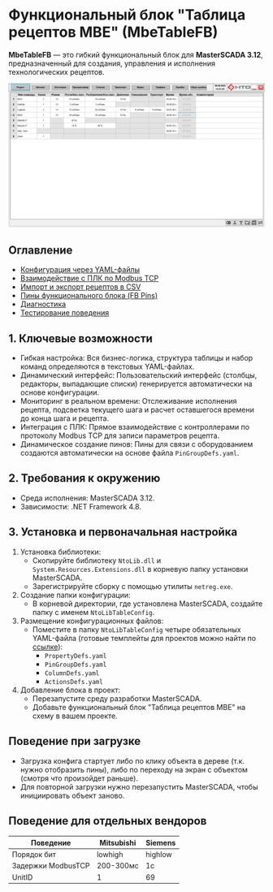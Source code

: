 ﻿# Функциональный блок "Таблица рецептов MBE" (MbeTableFB)

**MbeTableFB** — это гибкий функциональный блок для **MasterSCADA 3.12**, предназначенный для создания, управления и исполнения технологических рецептов.

![MbeTableFB](MbeTableFB.png)

## Оглавление

- [Конфигурация через YAML-файлы](./ModuleConfig/readme.md)
- [Взаимодействие с ПЛК по Modbus TCP](./ServiceModbusTCP/readme.md)
- [Импорт и экспорт рецептов в CSV](./ServiceCsv/readme.md)
- [Пины функционального блока (FB Pins)](./ModuleInfrastructure/readme.md)
- [Диагностика](./ServiceLogger/readme.md)
- [Тестирование поведения](../../../NtoLib.Test/readme.md)

## 1. Ключевые возможности

- Гибкая настройка: Вся бизнес-логика, структура таблицы и набор команд определяются в текстовых YAML-файлах.
- Динамический интерфейс: Пользовательский интерфейс (столбцы, редакторы, выпадающие списки) генерируется автоматически на основе конфигурации.
- Мониторинг в реальном времени: Отслеживание исполнения рецепта, подсветка текущего шага и расчет оставшегося времени до конца шага и рецепта.
- Интеграция с ПЛК: Прямое взаимодействие с контроллерами по протоколу Modbus TCP для записи параметров рецепта.
- Динамическое создание пинов: Пины для связи с оборудованием создаются автоматически на основе файла `PinGroupDefs.yaml`.

## 2. Требования к окружению

- Среда исполнения: MasterSCADA 3.12.
- Зависимости: .NET Framework 4.8.

## 3. Установка и первоначальная настройка

1. Установка библиотеки:
    - Скопируйте библиотеку `NtoLib.dll` и `System.Resources.Extensions.dll` в корневую папку установки MasterSCADA.
    - Зарегистрируйте сборку с помощью утилиты `netreg.exe`.
2. Создание папки конфигурации:
    - В корневой директории, где установлена MasterSCADA, создайте папку с именем `NtoLibTableConfig`.
3. Размещение конфигурационных файлов:
    - Поместите в папку `NtoLibTableConfig` четыре обязательных YAML-файла (готовые темплейты для проектов можно найти по [ссылке](https://github.com/Semiteq/NtoLib/tree/master/NtoLib/Recipes/MbeTable/YamlTemplates)):
        - `PropertyDefs.yaml`
        - `PinGroupDefs.yaml`
        - `ColumnDefs.yaml`
        - `ActionsDefs.yaml`
4. Добавление блока в проект:
    - Перезапустите среду разработки MasterSCADA.
    - Добавьте функциональный блок "Таблица рецептов MBE" на схему в вашем проекте.

## Поведение при загрузке

- Загрузка конфига стартует либо по клику объекта в дереве (т.к. нужно отобразить пины), либо по переходу на экран с объектом (смотря что произойдет раньше).
- Для повторной загрузки нужно перезапустить MasterSCADA, чтобы инициировать объект заново.

## Поведение для отдельных вендоров

| Поведение          | Mitsubishi | Siemens |
|--------------------|------------|---------|
| Порядок бит        | lowhigh    | highlow |
| Задержки ModbusTCP | 200-300мс  | 1с      |
| UnitID             | 1          | 69      |
